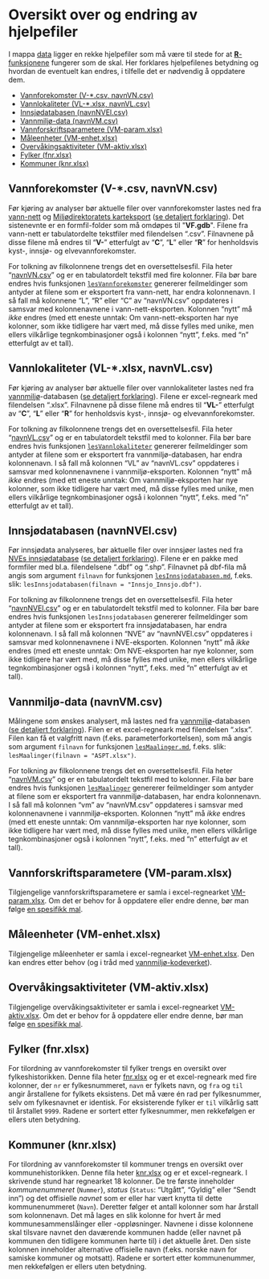 # Oversikt over og endring av hjelpefiler

I mappa [data](../data/) ligger en rekke hjelpefiler som må være til
stede for at [**R**-funksjonene](funksjon.md) fungerer som de skal. Her
forklares hjelpefilenes betydning og hvordan de eventuelt kan endres, i
tilfelle det er nødvendig å oppdatere dem.

-   <a href="#vannforekomster-v-.csv-navnvn.csv"
    id="toc-vannforekomster-v-.csv-navnvn.csv">Vannforekomster (V-*.csv,
    navnVN.csv)</a>
-   <a href="#vannlokaliteter-vl-.xlsx-navnvl.csv"
    id="toc-vannlokaliteter-vl-.xlsx-navnvl.csv">Vannlokaliteter (VL-*.xlsx,
    navnVL.csv)</a>
-   <a href="#innsjødatabasen-navnnvel.csv"
    id="toc-innsjødatabasen-navnnvel.csv">Innsjødatabasen (navnNVEl.csv)</a>
-   <a href="#vannmiljø-data-navnvm.csv"
    id="toc-vannmiljø-data-navnvm.csv">Vannmiljø-data (navnVM.csv)</a>
-   <a href="#vannforskriftsparametere-vm-param.xlsx"
    id="toc-vannforskriftsparametere-vm-param.xlsx">Vannforskriftsparametere
    (VM-param.xlsx)</a>
-   <a href="#måleenheter-vm-enhet.xlsx"
    id="toc-måleenheter-vm-enhet.xlsx">Måleenheter (VM-enhet.xlsx)</a>
-   <a href="#overvåkingsaktiviteter-vm-aktiv.xlsx"
    id="toc-overvåkingsaktiviteter-vm-aktiv.xlsx">Overvåkingsaktiviteter
    (VM-aktiv.xlsx)</a>
-   <a href="#fylker-fnr.xlsx" id="toc-fylker-fnr.xlsx">Fylker
    (fnr.xlsx)</a>
-   <a href="#kommuner-knr.xlsx" id="toc-kommuner-knr.xlsx">Kommuner
    (knr.xlsx)</a>

## <a id="vannforekomster-v-.csv-navnvn.csv">Vannforekomster</a> (V-\*.csv, navnVN.csv)

Før kjøring av analyser bør aktuelle filer over vannforekomster lastes
ned fra [vann-nett](https://vann-nett.no/portal/) og 
[Miljødirektoratets karteksport](https://karteksport.miljodirektoratet.no/) 
([se detaljert forklaring](lesVannforekomster.md)). Det sistenevnte er 
en formfil-folder som må omdøpes til "**VF.gdb**". Filene fra vann-nett 
er tabulatordelte tekstfiler med filendelsen “.csv”. Filnavnene på disse 
filene må endres til “**V-**” etterfulgt av “**C**”, “**L**” eller “**R**” 
for henholdsvis kyst-, innsjø- og elvevannforekomster.

For tolkning av filkolonnene trengs det en oversettelsesfil. Fila heter
“[navnVN.csv](../data/navnVN.csv)” og er en tabulatordelt tekstfil med
fire kolonner. Fila bør bare endres hvis funksjonen
[`lesVannforekomster`](lesVannforekomster.md) genererer feilmeldinger
som antyder at filene som er eksportert fra vann-nett, har endra
kolonnenavn. I så fall må kolonnene “L”, “R” eller “C” av “navnVN.csv”
oppdateres i samsvar med kolonnenavnene i vann-nett-eksporten. Kolonnen
“nytt” må *ikke* endres (med ett eneste unntak: Om vann-nett-eksporten
har nye kolonner, som ikke tidligere har vært med, må disse fylles med
unike, men ellers vilkårlige tegnkombinasjoner også i kolonnen “nytt”,
f.eks. med “n” etterfulgt av et tall).

## <a id="vannlokaliteter-vl-.xlsx-navnvl.csv">Vannlokaliteter</a> (VL-\*.xlsx, navnVL.csv)

Før kjøring av analyser bør aktuelle filer over vannlokaliteter lastes
ned fra [vannmiljø](https://vannmiljo.miljodirektoratet.no/)-databasen
([se detaljert forklaring](lesVannlokaliteter.md)). Filene er
excel-regneark med filendelsen “.xlsx”. Filnavnene på disse filene må
endres til “**VL-**” etterfulgt av “**C**”, “**L**” eller “**R**” for
henholdsvis kyst-, innsjø- og elvevannforekomster.

For tolkning av filkolonnene trengs det en oversettelsesfil. Fila heter
“[navnVL.csv](../data/navnVL.csv)” og er en tabulatordelt tekstfil med
to kolonner. Fila bør bare endres hvis funksjonen
[`lesVannlokaliteter`](lesVannlokaliteter.md) genererer feilmeldinger
som antyder at filene som er eksportert fra vannmiljø-databasen, har
endra kolonnenavn. I så fall må kolonnen “VL” av “navnVL.csv” oppdateres
i samsvar med kolonnenavnene i vannmiljø-eksporten. Kolonnen “nytt” må
*ikke* endres (med ett eneste unntak: Om vannmiljø-eksporten har nye
kolonner, som ikke tidligere har vært med, må disse fylles med unike,
men ellers vilkårlige tegnkombinasjoner også i kolonnen “nytt”, f.eks.
med “n” etterfulgt av et tall).

## <a id="innsjødatabasen-navnnvel.csv">Innsjødatabasen</a> (navnNVEl.csv)

Før innsjødata analyseres, bør aktuelle filer over innsjøer lastes ned
fra [NVEs
innsjødatabase](https://www.nve.no/kart/kartdata/vassdragsdata/innsjodatabase/)
([se detaljert forklaring](lesInnsjodatabasen.md)). Filene er en pakke
med formfiler med bl.a. filendelsene “.dbf” og “.shp”. Filnavnet på
dbf-fila må angis som argument `filnavn` for funksjonen
[`lesInnsjodatabasen.md`](lesInnsjodatabasen.md), f.eks. slik:
`lesInnsjodatabasen(filnavn = "Innsjo_Innsjo.dbf")`.

For tolkning av filkolonnene trengs det en oversettelsesfil. Fila heter
“[navnNVEl.csv](../data/navnNVEl.csv)” og er en tabulatordelt tekstfil
med to kolonner. Fila bør bare endres hvis funksjonen
`lesInnsjodatabasen` genererer feilmeldinger som antyder at filene som
er eksportert fra innsjødatabasen, har endra kolonnenavn. I så fall må
kolonnen “NVE” av “navnNVEl.csv” oppdateres i samsvar med kolonnenavnene
i NVE-eksporten. Kolonnen “nytt” må *ikke* endres (med ett eneste
unntak: Om NVE-eksporten har nye kolonner, som ikke tidligere har vært
med, må disse fylles med unike, men ellers vilkårlige tegnkombinasjoner
også i kolonnen “nytt”, f.eks. med “n” etterfulgt av et tall).

## <a id="vannmiljø-data-navnvm.csv">Vannmiljø-data</a> (navnVM.csv)

Målingene som ønskes analysert, må lastes ned fra
[vannmiljø](https://vannmiljo.miljodirektoratet.no/)-databasen ([se
detaljert forklaring](lesMaalinger.md)). Filen er et excel-regneark med
filendelsen “.xlsx”. Filen kan få et valgfritt navn (f.eks. 
parameterforkortelsen), som må angis som argument `filnavn` for funksjonen
[`lesMaalinger.md`](lesMaalinger.md), f.eks. slik:
`lesMaalinger(filnavn = "ASPT.xlsx")`.

For tolkning av filkolonnene trengs det en oversettelsesfil. Fila heter
“[navnVM.csv](../data/navnVM.csv)” og er en tabulatordelt tekstfil med
to kolonner. Fila bør bare endres hvis funksjonen
[`lesMaalinger`](lesMaalinger.md) genererer feilmeldinger som antyder at
filene som er eksportert fra vannmiljø-databasen, har endra kolonnenavn.
I så fall må kolonnen “vm” av “navnVM.csv” oppdateres i samsvar med
kolonnenavnene i vannmiljø-eksporten. Kolonnen “nytt” må *ikke* endres
(med ett eneste unntak: Om vannmiljø-eksporten har nye kolonner, som
ikke tidligere har vært med, må disse fylles med unike, men ellers
vilkårlige tegnkombinasjoner også i kolonnen “nytt”, f.eks. med “n”
etterfulgt av et tall).

## <a id="vannforskriftsparametere-vm-param.xlsx">Vannforskriftsparametere</a> (VM-param.xlsx)

Tilgjengelige vannforskriftsparametere er samla i excel-regnearket
[VM-param.xlsx](../data/VM-param.xlsx). Om det er behov for å oppdatere
eller endre denne, bør man følge [en spesifikk
mal](param.md#hvordan-flere-vannforskriftsparametere-kan-gjøres-klar-til-bruk).

## <a id="måleenheter-vm-enhet.xlsx">Måleenheter</a> (VM-enhet.xlsx)

Tilgjengelige måleenheter er samla i excel-regnearket
[VM-enhet.xlsx](../data/VM-enhet.xlsx). Den kan endres etter behov (og i 
tråd med [vannmiljø-kodeverket](https://vannmiljokoder.miljodirektoratet.no/unit)).

## <a id="overvåkingsaktiviteter-vm-aktiv.xlsx">Overvåkingsaktiviteter</a> (VM-aktiv.xlsx)

Tilgjengelige overvåkingsaktiviteter er samla i excel-regnearket
[VM-aktiv.xlsx](../data/VM-aktiv.xlsx). Om det er behov for å oppdatere
eller endre denne, bør man følge [en spesifikk mal](aktiv.md).

## <a id="fylker-fnr.xlsx">Fylker</a> (fnr.xlsx)

For tilordning av vannforekomster til fylker trengs en oversikt over
fylkeshistorikken. Denne fila heter [fnr.xlsx](../data/fnr.xlsx) og er
et excel-regneark med fire kolonner, der `nr` er fylkesnummeret, `navn`
er fylkets navn, og `fra` og `til` angir årstallene for fylkets
eksistens. Det må være én rad per fylkesnummer, selv om fylkesnavnet er
identisk. For eksisterende fylker er `til` vilkårlig satt til årstallet
`9999`. Radene er sortert etter fylkesnummer, men rekkefølgen er ellers
uten betydning.

## <a id="kommuner-knr.xlsx">Kommuner</a> (knr.xlsx)

For tilordning av vannforekomster til kommuner trengs en oversikt over
kommunehistorikken. Denne fila heter [knr.xlsx](../data/knr.xlsx) og er
et excel-regneark. I skrivende stund har regnearket 18 kolonner. De tre
første inneholder *kommunenummeret* (`Nummer`), *status* (`Status`:
“Utgått”, “Gyldig” eller “Sendt inn”) og det offisielle *navnet* som er
eller har vært knytta til dette kommunenummeret (`Navn`). Deretter følger
et antall kolonner som har årstall som kolonnenavn. Det må lages en slik
kolonne for hvert år med kommunesammenslåinger eller -oppløsninger.
Navnene i disse kolonnene skal tilsvare navnet den daværende kommunen
hadde (eller navnet på kommunen den tidligere kommunen hørte til)
i det aktuelle året. Den siste kolonnen inneholder alternative
offisielle navn (f.eks. norske navn for samiske kommuner og motsatt).
Radene er sortert etter kommunenummer, men rekkefølgen er ellers uten
betydning.
